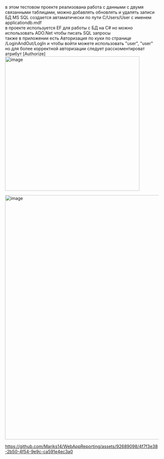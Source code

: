 в этом тестовом проекте реализована работа с данными с двумя связанными таблицами, можно добавлять обновлять и удалять записи  
БД MS SQL создается автаматически по пути C/Users/User  с именем applicationdb.mdf  
в проекте используется EF для работы с БД на C# но можно использовать ADO.Net чтобы писать SQL запросы  
также в приложении есть Авторизация по куки по странице /LoginAndOut/LogIn и чтобы войти можете использовать "user", "user" но для более корректной авторизации следует расскоментироват атрибут [Authorize]  
<img width="440" alt="image" src="https://github.com/Mariks14/WebAppReporting/assets/92689098/faaec4be-3a06-4e3f-bb38-1403e150bc30">  

<img width="800" alt="image" src="https://github.com/Mariks14/WebAppReporting/assets/92689098/c3489dc5-b572-4bad-b79a-639c613903da">  

https://github.com/Mariks14/WebAppReporting/assets/92689098/4f7f3e38-2b50-4f54-9e9c-ca591e4ec3a0



